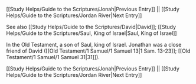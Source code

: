[[Study Helps/Guide to the Scriptures/Jonah|Previous Entry]]  ||  [[Study Helps/Guide to the Scriptures/Jordan River|Next Entry]]

 See also [[Study Helps/Guide to the Scriptures/David|David]]; [[Study Helps/Guide to the Scriptures/Saul, King of Israel|Saul, King of Israel]]

 In the Old Testament, a son of Saul, king of Israel. Jonathan was a close friend of David ([[Old Testament/1 Samuel/1 Samuel 13|1 Sam. 13-23]]; [[Old Testament/1 Samuel/1 Samuel 31|31]]).

[[Study Helps/Guide to the Scriptures/Jonah|Previous Entry]]  ||  [[Study Helps/Guide to the Scriptures/Jordan River|Next Entry]]